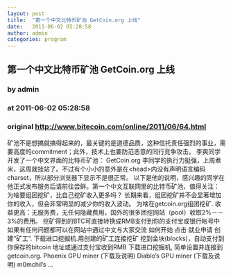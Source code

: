 ```yaml
---
layout: post
title:  "第一个中文比特币矿池 GetCoin.org 上线"
date:   2011-06-02 05:28:58
author: admin
categories: program
---
```


## 第一个中文比特币矿池 GetCoin.org 上线
### by admin
### at 2011-06-02 05:28:58
### original <http://www.bitecoin.com/online/2011/06/64.html>

矿池不是想搞就搞得起来的，最关键的是道德品质，这种信托责任强烈的事业，需要高度的commitment；此外，技术上也要防范恶意的同行竞争攻击。 李爽同学开发了一个中文界面的比特币矿池： GetCoin.org 李同学的执行力挺强，上周煮米，这周就挂站了。不过有个小小的意外是在&lt;head&gt;内没有声明语言编码charset，所以部分浏览器下显示不是很正常。 以下是他的说明，感兴趣的同学在他正式发布服务后请前往尝鲜。第一个中文互联网里的比特币矿池，值得关注： 为啥要组团挖矿，比自己挖矿收入更多吗？ 长期来看，组团挖矿并不会显著增加你的收入，但会非常明显的减少你的收入波动。 为啥在getcoin.org组团挖矿. 收益更高：无服务费，无任何隐藏费用，国外的很多团挖网站（pool）收取2%－－3%的费用。 挖矿得到的BTC可直接转换成RMB支付到你的支付宝或银行帐号中 如果有任何问题都可以在网站中通过中文与大家交流 如何开始 点击 就业申请 创建“矿工”. 下载进口挖掘机.用创建的矿工连接挖矿 挖到金块(blocks)，自动支付到你保存的bitcoin 地址或通过支付宝收到RMB 下载进口挖掘机, 简单设置并连接到 getcoin.org. Phoenix GPU miner (下载及说明) Diablo’s GPU miner (下载及说明) m0mchil’s …